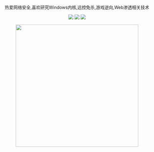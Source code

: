 ## 

<div id="title" align=center> 
热爱网络安全,喜欢研究Windows内核,远控免杀,游戏逆向,Web渗透相关技术
<p>

<a href="https://github.com/380561016"><img src="https://img.shields.io/badge/GitHub-Ker0el-blue?logo=github" /></a>
<a href="https://space.bilibili.com/177308205"><img src="https://img.shields.io/badge/哔哩哔哩-Ker0el-pink?logo=bilibili" /></a>
<img src="https://img.shields.io/badge/QQ-380561016-red?logo=tencentqq" />
  
<img align="center" width="400" src="https://github-readme-stats.vercel.app/api?username=Ker0el&show_icons=true&theme=radical" />
<br/>


</p>



</div>


